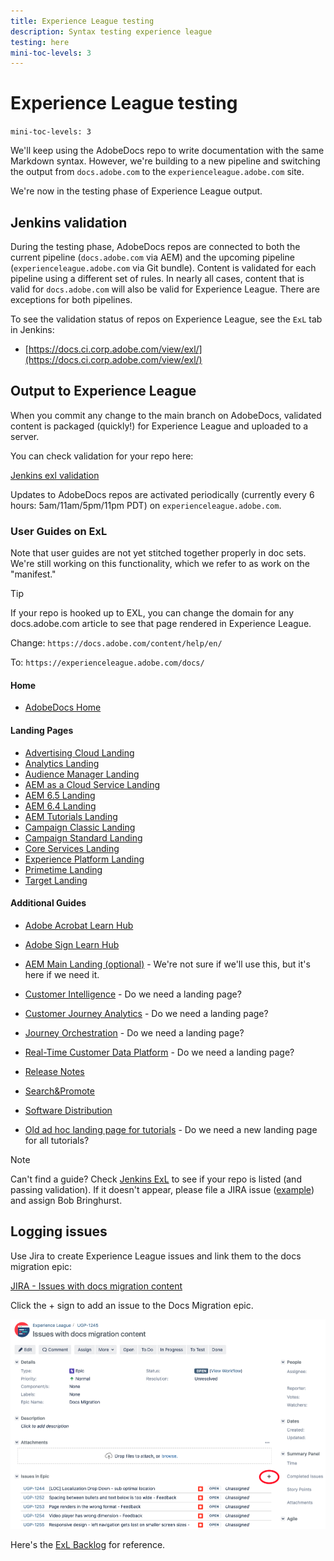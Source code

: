 ```yaml
---
title: Experience League testing
description: Syntax testing experience league
testing: here
mini-toc-levels: 3
---
```

# Experience League testing

`mini-toc-levels: 3`

We'll keep using the AdobeDocs repo to write documentation with the same Markdown syntax. However, we're building to a new pipeline and switching the output from `docs.adobe.com` to the `experienceleague.adobe.com` site.

We're now in the testing phase of Experience League output.

## Jenkins validation

During the testing phase, AdobeDocs repos are connected to both the current pipeline (`docs.adobe.com` via AEM) and the upcoming pipeline (`experienceleague.adobe.com` via Git bundle). Content is validated for each pipeline using a different set of rules. In nearly all cases, content that is valid for `docs.adobe.com` will also be valid for Experience League. There are exceptions for both pipelines.

To see the validation status of repos on Experience League, see the `ExL` tab in Jenkins:

* [https://docs.ci.corp.adobe.com/view/exl/](https://docs.ci.corp.adobe.com/view/exl/)

## Output to Experience League

When you commit any change to the main branch on AdobeDocs, validated content is packaged (quickly!) for Experience League and uploaded to a server.

You can check validation for your repo here:

[Jenkins exl validation](https://docs.ci.corp.adobe.com/view/exl/)

Updates to AdobeDocs repos are activated periodically (currently every 6 hours: 5am/11am/5pm/11pm PDT) on `experienceleague.adobe.com`.

### User Guides on ExL

Note that user guides are not yet stitched together properly in doc sets. We're still working on this functionality, which we refer to as work on the "manifest."

>[!TIP]
>
>If your repo is hooked up to EXL, you can change the domain for any docs.adobe.com article to see that page rendered in Experience League.
>
>Change: `https://docs.adobe.com/content/help/en/`
>
>To: `https://experienceleague.adobe.com/docs/`

#### Home

* [AdobeDocs Home](https://%65xperienceleague.adobe.com/docs/)

#### Landing Pages

* [Advertising Cloud Landing](https://%65xperienceleague.adobe.com/docs/advertising-cloud.html)
* [Analytics Landing](https://%65xperienceleague.adobe.com/docs/analytics.html)
* [Audience Manager Landing](https://%65xperienceleague.adobe.com/docs/audience-manager.html)
* [AEM as a Cloud Service Landing](https://%65xperienceleague.adobe.com/docs/experience-manager-cloud-service.html)
* [AEM 6.5 Landing](https://%65xperienceleague.adobe.com/docs/experience-manager-65.html)
* [AEM 6.4 Landing](https://%65xperienceleague.adobe.com/docs/experience-manager-64.html)
* [AEM Tutorials Landing](https://%65xperienceleague.adobe.com/docs/experience-manager-tutorials.html)
* [Campaign Classic Landing](https://%65xperienceleague.adobe.com/docs/campaign-classic.html)
* [Campaign Standard Landing](https://%65xperienceleague.adobe.com/docs/campaign-standard.html)
* [Core Services Landing](https://%65xperienceleague.adobe.com/docs/core-services.html)
* [Experience Platform Landing](https://%65xperienceleague.adobe.com/docs/experience-platform.html)
* [Primetime Landing](https://%65xperienceleague.adobe.com/docs/primetime.html)
* [Target Landing](https://%65xperienceleague.adobe.com/docs/target.html)

#### Additional Guides

* [Adobe Acrobat Learn Hub](https://%65xperienceleague.adobe.com/docs/document-cloud-learn/acrobat-learning/overview.html?lang=en)
* [Adobe Sign Learn Hub](https://%65xperienceleague.adobe.com/docs/document-cloud-learn/sign-learning-hub/overview.html?lang=en)
* [AEM Main Landing (optional)](https://%65xperienceleague.adobe.com/docs/experience-manager.html) - We're not sure if we'll use this, but it's here if we need it.
* [Customer Intelligence](https://%65xperienceleague.adobe.com/docs/experience-platform/intelligent-services/home.html?lang=en) - Do we need a landing page?
* [Customer Journey Analytics](https://%65xperienceleague.adobe.com/docs/analytics-platform/using/cja-landing.html) - Do we need a landing page?
* [Journey Orchestration](https://%65xperienceleague.adobe.com/docs/journeys/using/journey-orchestration-home.html) - Do we need a landing page?
* [Real-Time Customer Data Platform](https://%65xperienceleague.adobe.com/docs/experience-platform/rtcdp/overview.html) - Do we need a landing page?
* [Release Notes](https://%65xperienceleague.adobe.com/docs/release-notes/experience-cloud/current.html?lang=en)
* [Search&Promote](https://%65xperienceleague.adobe.com/docs/search-promote/using/sp-home.html?lang=en)
* [Software Distribution](https://%65xperienceleague.adobe.com/docs/experience-cloud/software-distribution/home.html?lang=en)

* [Old ad hoc landing page for tutorials](https://%65xperienceleague.adobe.com/docs/experience-cloud/tutorials/home.html#tutorials) - Do we need a new landing page for all tutorials?

<!--

**Advertising Cloud**

* [Advertising Cloud](https://%65xperienceleague.adobe.com/docs/advertising-cloud/all/home.html) (staged)

**AEM**

* [AEM as a Cloud Service](https://%65xperienceleague.adobe.com/docs/experience-manager-cloud-service/landing/home.html)
* [AEM 6.5](https://%65xperienceleague.adobe.com/docs/experience-manager-65/user-guide/home.html)
* [AEM 6.4](https://%65xperienceleague.adobe.com/docs/experience-manager-64/user-guide/home.html)
* [AEM Automated Forms Conversion Service](https://%65xperienceleague.adobe.com/docs/aem-forms-automated-conversion-service/using/introduction.html)
* [AEM Brand Portal](https://%65xperienceleague.adobe.com/docs/experience-manager-brand-portal/using/home.html) 
* [AEM Cloud Manager](https://%65xperienceleague.adobe.com/docs/experience-manager-cloud-manager/using/introduction-to-cloud-manager.html) 
* [AEM Core Components](https://%65xperienceleague.adobe.com/docs/experience-manager-core-components/using/introduction.html) 
* [AEM Desktop](https://%65xperienceleague.adobe.com/docs/experience-manager-desktop-app/using/introduction.html) 
* [AEM Dispatcher](https://%65xperienceleague.adobe.com/docs/experience-manager-dispatcher/using/dispatcher.html)
* [AEM HTL](https://%65xperienceleague.adobe.com/docs/experience-manager-htl/using/overview.html)
* [AEM Screens](https://%65xperienceleague.adobe.com/docs/experience-manager-screens/user-guide/aem-screens-introduction.html)

**Analytics**

* [Analytics](https://%65xperienceleague.adobe.com/docs/analytics.html)
* [Media Analytics](https://%65xperienceleague.adobe.com/docs/media-analytics/using/media-overview.html)
* [Analytics Real-time Customer Data Platform](https://%65xperienceleague.adobe.com/docs/experience-platform/rtcdp/overview.html)
* [Data Workbench](https://%65xperienceleague.adobe.com/docs/data-workbench/using/home.html)
* [Journey Orchestration](https://%65xperienceleague.adobe.com/docs/journeys/using/journey-orchestration-home.html)

* [Analytics Implementation Setup](https://%65xperienceleague.adobe.com/docs/analytics-implementation-setup/implementation-setup/home.html) (not live; stale)

**AAM**

* [Audience Manager](https://%65xperienceleague.adobe.com/docs/audience-manager/user-guide/aam-home.html)
* [Audience Manager Admin](https://%65xperienceleague.adobe.com/docs/audience-manager-admin/admin-guide/admin-home.html)

**Target**

* [Target](https://%65xperienceleague.adobe.com/docs/target/using/target-home.html) 

**Campaign**

* [Campaign Classic](https://%65xperienceleague.adobe.com/docs/campaign-classic/using/campaign-classic-home.html)
* [Campaign Standard](https://%65xperienceleague.adobe.com/docs/campaign-standard/using/campaign-standard-home.html)

**Platform, Core, Misc**

* [Auditor](https://%65xperienceleague.adobe.com/docs/auditor/using/overview.html)
* [Control Panel](https://%65xperienceleague.adobe.com/docs/control-panel/using/control-panel-home.html) (staged)
* [Core Services](https://%65xperienceleague.adobe.com/docs/core-services/interface/marketing-cloud-integrations.html)
* [Customer One](https://%65xperienceleague.adobe.com/docs/customer-one/using/home.html)
* [Debugger](https://%65xperienceleague.adobe.com/docs/debugger/using/experience-cloud-debugger.html)
* [Device Co-op](https://%65xperienceleague.adobe.com/docs/device-co-op/using/home.html)
* [DTM](https://%65xperienceleague.adobe.com/docs/dtm/using/dtm-home.html)
* [Dynamic Media Classic](https://%65xperienceleague.adobe.com/docs/dynamic-media-classic/using/home.html)
* [Dynamic Media Developer Resources](https://%65xperienceleague.adobe.com/docs/dynamic-media-developer-resources/landing/home.html) (staged)
* [Experience Cloud Landing](https://%65xperienceleague.adobe.com/docs/experience-cloud/user-guides/home.html) (links point to docs.adobe.com, so kinda useless)
* [ID Service](https://%65xperienceleague.adobe.com/docs/id-service/using/home.html)
* [Launch](https://%65xperienceleague.adobe.com/docs/launch/using/overview.html)
* [Livefyre](https://%65xperienceleague.adobe.com/docs/livefyre/using/home.html)
* [Magento PAAS](https://%65xperienceleague.adobe.com/docs/magento-paas/paas/overview.html) (staged)
* [Marketo Sky](https://%65xperienceleague.adobe.com/docs/marketo/sky/home.html) (staged)
* [Mobile Services](https://%65xperienceleague.adobe.com/docs/mobile-services/using/home.html)
* [Places](https://%65xperienceleague.adobe.com/docs/places/using/home.html)
* [Platform](https://%65xperienceleague.adobe.com/docs/experience-platform/landing/home.html)
* [Primetime](https://%65xperienceleague.adobe.com/docs/primetime/programming/home.html)
* [Release Notes](https://%65xperienceleague.adobe.com/docs/release-notes/experience-cloud/current.html)
* [Search&Promote](https://%65xperienceleague.adobe.com/docs/search-promote/using/sp-home.html)
* [Social](https://%65xperienceleague.adobe.com/docs/social/using/home.html) (EOL-ignore)
* [Authoring Guide](https://%65xperienceleague.adobe.com/docs/collaborative-doc-instructions/collaboration-guide/home.html?lang=en#collaboration-guide)

**Tech Marketing Tutorials**

* [AEM Learn Tutorials](https://%65xperienceleague.adobe.com/docs/experience-manager-learn/cloud-service/overview.html) 
* [Analytics Learn Tutorials](https://%65xperienceleague.adobe.com/docs/analytics-learn/tutorials/overview.html)
* [Audience Manager Learn](https://%65xperienceleague.adobe.com/docs/audience-manager-learn/tutorials/overview.html)
* [Campaign Standard Learn Tutorials](https://%65xperienceleague.adobe.com/docs/campaign-standard-learn/tutorials/overview.html) 
* [Campaign Classic Learn Tutorials](https://%65xperienceleague.adobe.com/docs/campaign-classic-learn/tutorials/overview.html)
* [Core Services Learn](https://%65xperienceleague.adobe.com/docs/core-services-learn/tutorials/overview.html)
* [Document Cloud Learn](https://%65xperienceleague.adobe.com/docs/document-cloud-learn/sign-tutorials/overview.html)
* [Journey Orchestration Learn](https://%65xperienceleague.adobe.com/docs/journey-orchestration-learn/tutorials/overview.html)
* [Platform Learn](https://%65xperienceleague.adobe.com/docs/platform-learn/comprehensive-technical-tutorial/overview.html)
* [Target Learn Tutorials](https://%65xperienceleague.adobe.com/docs/target-learn/tutorials/overview.html)

-->

>[!NOTE]
>
>Can't find a guide? Check [Jenkins ExL](https://docs.ci.corp.adobe.com/view/exl/) to see if your repo is listed (and passing validation). If it doesn't appear, please file a JIRA issue ([example](https://jira.corp.adobe.com/browse/UGP-2368)) and assign Bob Bringhurst.


## Logging issues

Use Jira to create Experience League issues and link them to the docs migration epic:

[JIRA - Issues with docs migration content](https://jira.corp.adobe.com/browse/UGP-1245)

Click the + sign to add an issue to the Docs Migration epic.

![testing](/help/test-guide/assets/jira-plus.png)

Here's the [ExL Backlog](https://jira.corp.adobe.com/secure/RapidBoard.jspa?rapidView=22918&view=planning&selectedEpic=UGP-1245) for reference.
